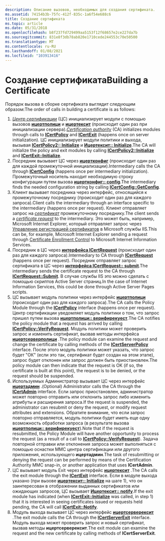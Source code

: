```yaml
---
description: Описание вызовов, необходимых для создания сертификата.
ms.assetid: 74154b3b-75fc-412f-835c-1a6f54e688c6
title: Создание сертификата
ms.topic: article
ms.date: 05/31/2018
ms.openlocfilehash: b8f237fd729499aa5153f12f68657e2ce227da7b
ms.sourcegitcommit: 831e8f3db78ab820e1710cede244553c70e50500
ms.translationtype: MT
ms.contentlocale: ru-RU
ms.lasthandoff: 01/08/2021
ms.locfileid: "103913416"
---
```

# <a name="building-a-certificate"></a><span data-ttu-id="15459-103">Создание сертификата</span><span class="sxs-lookup"><span data-stu-id="15459-103">Building a Certificate</span></span>

<span data-ttu-id="15459-104">Порядок вызова в сборке сертификата выглядит следующим образом:</span><span class="sxs-lookup"><span data-stu-id="15459-104">The order of calls in building a certificate is as follows:</span></span>

1.  <span data-ttu-id="15459-105">[*Центр сертификации*](../secgloss/c-gly.md) (ЦС) инициализирует модули с помощью вызовов [**ицертполици**](/windows/desktop/api/Certpol/nn-certpol-icertpolicy) и [**ицертексит**](/windows/desktop/api/Certexit/nn-certexit-icertexit) (происходит один раз при инициализации сервера).</span><span class="sxs-lookup"><span data-stu-id="15459-105">[*Certification authority*](../secgloss/c-gly.md) (CA) initializes modules through calls to [**ICertPolicy**](/windows/desktop/api/Certpol/nn-certpol-icertpolicy) and [**ICertExit**](/windows/desktop/api/Certexit/nn-certexit-icertexit) (happens once on server initialization).</span></span> <span data-ttu-id="15459-106">ЦС инициализирует модули политики и выхода, вызывая [**ICertPolicy2:: Initialize**](/windows/desktop/api/Certpol/nf-certpol-icertpolicy-initialize) и [**Ицертексит:: Initialize**](/windows/desktop/api/Certexit/nf-certexit-icertexit-initialize).</span><span class="sxs-lookup"><span data-stu-id="15459-106">The CA will initialize the policy and exit modules by calling [**ICertPolicy2::Initialize**](/windows/desktop/api/Certpol/nf-certpol-icertpolicy-initialize) and [**ICertExit::Initialize**](/windows/desktop/api/Certexit/nf-certexit-icertexit-initialize).</span></span>
2.  <span data-ttu-id="15459-107">Посредник вызывает ЦС через [**ицертконфиг**](/windows/desktop/api/Certcli/nn-certcli-icertconfig) (происходит один раз для каждой промежуточной инициализации).</span><span class="sxs-lookup"><span data-stu-id="15459-107">Intermediary calls the CA through [**ICertConfig**](/windows/desktop/api/Certcli/nn-certcli-icertconfig) (happens once per intermediary initialization).</span></span> <span data-ttu-id="15459-108">Промежуточный носитель находит необходимую строку конфигурации путем вызова [**ицертконфиг:: config**](/windows/desktop/api/Certcli/nf-certcli-icertconfig-getconfig).</span><span class="sxs-lookup"><span data-stu-id="15459-108">The intermediary finds the needed configuration string by calling [**ICertConfig::GetConfig**](/windows/desktop/api/Certcli/nf-certcli-icertconfig-getconfig).</span></span>
3.  <span data-ttu-id="15459-109">Клиент вызывает посредника через интерфейс, относящийся к промежуточному посреднику (происходит один раз для каждого запроса).</span><span class="sxs-lookup"><span data-stu-id="15459-109">Client calls the intermediary through an interface specific to the intermediary (happens once per request).</span></span> <span data-ttu-id="15459-110">Клиент отправляет запрос на [*сертификат*](../secgloss/c-gly.md) промежуточному посреднику.</span><span class="sxs-lookup"><span data-stu-id="15459-110">The client sends a [*certificate request*](../secgloss/c-gly.md) to the intermediary.</span></span> <span data-ttu-id="15459-111">Это может быть, например, Microsoft Internet Explorer, который отправляет запрос через [Управление регистрацией сертификатов](certificate-enrollment-control.md) в Microsoft службы IIS.</span><span class="sxs-lookup"><span data-stu-id="15459-111">This can be, for example, Microsoft Internet Explorer sending a request through [Certificate Enrollment Control](certificate-enrollment-control.md) to Microsoft Internet Information Services.</span></span>
4.  <span data-ttu-id="15459-112">Посредник в ЦС через [**интерфейса ICertRequest**](/windows/desktop/api/Certcli/nn-certcli-icertrequest) (происходит один раз для каждого запроса).</span><span class="sxs-lookup"><span data-stu-id="15459-112">Intermediary to CA through [**ICertRequest**](/windows/desktop/api/Certcli/nn-certcli-icertrequest) (happens once per request).</span></span> <span data-ttu-id="15459-113">Посредник отправляет запрос сертификата в ЦС через [**интерфейса ICertRequest:: submit**](/windows/desktop/api/Certcli/nf-certcli-icertrequest-submit).</span><span class="sxs-lookup"><span data-stu-id="15459-113">The intermediary sends the certificate request to the CA through [**ICertRequest::Submit**](/windows/desktop/api/Certcli/nf-certcli-icertrequest-submit).</span></span> <span data-ttu-id="15459-114">В случае службы IIS это можно сделать с помощью скриптов Active Server страниц.</span><span class="sxs-lookup"><span data-stu-id="15459-114">In the case of Internet Information Services, this could be done through Active Server Pages scripts.</span></span>
5.  <span data-ttu-id="15459-115">ЦС вызывает модуль политики через интерфейс [**ицертполици**](/windows/desktop/api/Certpol/nn-certpol-icertpolicy) (происходит один раз для каждого запроса).</span><span class="sxs-lookup"><span data-stu-id="15459-115">The CA calls the Policy Module through the [**ICertPolicy**](/windows/desktop/api/Certpol/nn-certpol-icertpolicy) interface (happens once per request).</span></span> <span data-ttu-id="15459-116">Центр сертификации уведомляет модуль политики о том, что запрос пришел путем вызова [**ицертполици:: верифирекуест**](/windows/desktop/api/Certpol/nf-certpol-icertpolicy-verifyrequest).</span><span class="sxs-lookup"><span data-stu-id="15459-116">The CA notifies the policy module that a request has arrived by calling [**ICertPolicy::VerifyRequest**](/windows/desktop/api/Certpol/nf-certpol-icertpolicy-verifyrequest).</span></span> <span data-ttu-id="15459-117">Модуль политики может проверить запрос и изменить сертификат, вызвав методы интерфейса [**ицертсерверполици**](/windows/desktop/api/Certif/nn-certif-icertserverpolicy) .</span><span class="sxs-lookup"><span data-stu-id="15459-117">The policy module can examine the request and change the certificate by calling methods of the [**ICertServerPolicy**](/windows/desktop/api/Certif/nn-certif-icertserverpolicy) interface.</span></span> <span data-ttu-id="15459-118">После этого модуль политики может указать, что запрос будет "ОК" (если это так, сертификат будет создан на этом этапе), запрос будет отклонен или запрос должен быть приостановлен.</span><span class="sxs-lookup"><span data-stu-id="15459-118">The policy module can then indicate that the request is OK (if so, the certificate is built at this point), the request is to be denied, or the request should be suspended.</span></span>
6.  <span data-ttu-id="15459-119">Используемых Администратор вызывает ЦС через интерфейс [**ицертадмин**](/windows/desktop/api/Certadm/nn-certadm-icertadmin) .</span><span class="sxs-lookup"><span data-stu-id="15459-119">(Optional) Administrator calls the CA through the [**ICertAdmin**](/windows/desktop/api/Certadm/nn-certadm-icertadmin) interface.</span></span> <span data-ttu-id="15459-120">Если запрос приостановлен, администратор может повторно отправить или отклонить запрос либо изменить атрибуты и расширения запроса.</span><span class="sxs-lookup"><span data-stu-id="15459-120">If the request is suspended, the administrator can resubmit or deny the request, or modify request attributes and extensions.</span></span> <span data-ttu-id="15459-121">Обратите внимание, что если запрос повторно отправляется, модуль политики будет иметь еще одну возможность обработки запроса (в результате вызова [**ицертполици:: верифирекуест**](/windows/desktop/api/Certpol/nf-certpol-icertpolicy-verifyrequest)).</span><span class="sxs-lookup"><span data-stu-id="15459-121">Note that if the request is resubmitted, the Policy Module will have another opportunity to process the request (as a result of a call to [**ICertPolicy::VerifyRequest**](/windows/desktop/api/Certpol/nf-certpol-icertpolicy-verifyrequest)).</span></span> <span data-ttu-id="15459-122">Задача повторной отправки или отклонения запроса может выполняться с помощью оснастки MMC центра сертификации или другого приложения, использующего **ицертадмин**.</span><span class="sxs-lookup"><span data-stu-id="15459-122">The task of resubmitting or denying the request can be performed by means of the Certification Authority MMC snap-in, or another application that uses **ICertAdmin**.</span></span>
7.  <span data-ttu-id="15459-123">ЦС вызывает модуль Exit через интерфейс [**ицертексит**](/windows/desktop/api/Certexit/nn-certexit-icertexit) .</span><span class="sxs-lookup"><span data-stu-id="15459-123">The CA calls the exit module through the [**ICertExit**](/windows/desktop/api/Certexit/nn-certexit-icertexit) interface.</span></span> <span data-ttu-id="15459-124">Если в модуле выхода указано (при вызове [**ицертексит:: Initialize**](/windows/desktop/api/Certexit/nf-certexit-icertexit-initialize) на шаге 1), что он заинтересован в отображении выданных сертификатов или ожидающих запросов, ЦС вызывает [**Ицертексит:: notify**](/windows/desktop/api/Certexit/nf-certexit-icertexit-notify).</span><span class="sxs-lookup"><span data-stu-id="15459-124">If the exit module has indicated (when [**ICertExit::Initialize**](/windows/desktop/api/Certexit/nf-certexit-icertexit-initialize) was called, in step 1) that it is interested in seeing certificates issued or requests held pending, the CA will call [**ICertExit::Notify**](/windows/desktop/api/Certexit/nf-certexit-icertexit-notify).</span></span>
8.  <span data-ttu-id="15459-125">Модуль выхода вызывает ЦС через интерфейс [**ицертсерверексит**](/windows/desktop/api/Certif/nn-certif-icertserverexit) .</span><span class="sxs-lookup"><span data-stu-id="15459-125">The exit module calls the CA through the [**ICertServerExit**](/windows/desktop/api/Certif/nn-certif-icertserverexit) interface.</span></span> <span data-ttu-id="15459-126">Модуль выхода может проверить запрос и новый сертификат, вызвав методы **ицертсерверексит**.</span><span class="sxs-lookup"><span data-stu-id="15459-126">The exit module can examine the request and the new certificate by calling methods of **ICertServerExit**.</span></span>

 

 
